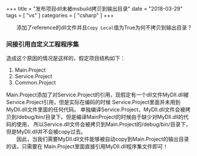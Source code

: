 +++
title = "发布项目dll未被msbuild拷贝到输出目录"
date = "2018-03-29"
tags = [ "vs" ]
categories = [ "csharp" ]
+++

　　添加了reference的dll文件并且`Copy Local`值为True为何不拷贝到输出目录？  
<!--more-->
### 间接引用自定义工程程序集

造成这个原因的情况是这样的，假定项目结构如下：

 1. Main.Project
 2. Service.Project
 3. Common.Project
 
Main.Project添加了对Service.Project的引用，现假定有一个dll文件MyDll.dll被Service.Project引用，但是实际在编码的时候
Service.Project里面并未用到MyDll.dll文件里面的任何代码。
单独编译Service.Project，MyDll.dll文件会被拷贝到/debug/bin/目录下。但是编译MainProject的时候由于缺少对MyDll.dll的代码的使用，
所以Service.dll文件会被拷贝到Main.Project的/debug/bin/目录下，但是MyDll.dll并不会被copy过去。  
　　因此，当我们需要MyDll.dll文件能够被自动copy到Main.Project的输出目录的话，只需要在
Main.Project里面直接引用MyDll.dll程序集文件即可！
